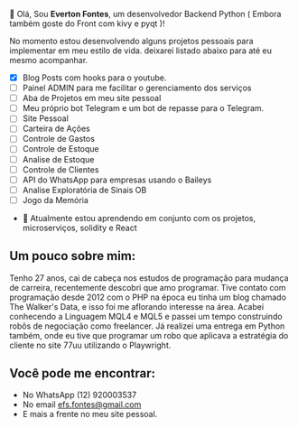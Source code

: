 👋 Olá, Sou **Everton Fontes**, um desenvolvedor Backend Python ( Embora também goste do Front com kivy e pyqt )!

No momento estou desenvolvendo alguns projetos pessoais para implementar em meu estilo de vida. deixarei listado abaixo para até eu mesmo acompanhar.

- [x] Blog Posts com hooks para o youtube.
- [ ] Painel ADMIN para me facilitar o gerenciamento dos serviços
- [ ] Aba de Projetos em meu site pessoal
- [ ] Meu próprio bot Telegram e um bot de repasse para o Telegram.
- [ ] Site Pessoal
- [ ] Carteira de Ações
- [ ] Controle de Gastos
- [ ] Controle de Estoque
- [ ] Analise de Estoque
- [ ] Controle de Clientes
- [ ] API do WhatsApp para empresas usando o Baileys
- [ ] Analise Exploratória de Sinais OB
- [ ] Jogo da Memória

- 🌱 Atualmente estou aprendendo em conjunto com os projetos, microserviços, solidity e React

## Um pouco sobre mim:
  Tenho 27 anos, cai de cabeça nos estudos de programação para mudança de carreira, recentemente descobri que amo programar.
  Tive contato com programação desde 2012 com o PHP na época eu tinha um blog chamado The Walker's Data, e isso foi me aflorando interesse na área.
  Acabei conhecendo a Linguagem MQL4 e MQL5 e passei um tempo construindo robôs de negociação como freelancer.
  Já realizei uma entrega em Python também, onde eu tive que programar um robo que aplicava a estratégia do cliente no site 77uu utilizando o Playwright.
  
## Você pode me encontrar:
- No WhatsApp (12) 920003537
- No email efs.fontes@gmail.com
- E mais a frente no meu site pessoal.

<!---
MrEfs66/MrEfs66 is a ✨ special ✨ repository because its `README.md` (this file) appears on your GitHub profile.
You can click the Preview link to take a look at your changes.
--->
